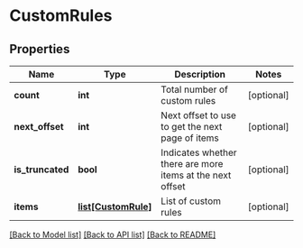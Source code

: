 # CustomRules

## Properties
Name | Type | Description | Notes
------------ | ------------- | ------------- | -------------
**count** | **int** | Total number of custom rules | [optional] 
**next_offset** | **int** | Next offset to use to get the next page of items | [optional] 
**is_truncated** | **bool** | Indicates whether there are more items at the next offset | [optional] 
**items** | [**list[CustomRule]**](CustomRule.md) | List of custom rules | [optional] 

[[Back to Model list]](../README.md#documentation-for-models) [[Back to API list]](../README.md#documentation-for-api-endpoints) [[Back to README]](../README.md)


